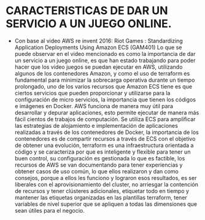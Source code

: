 
# CARACTERISTICAS DE DAR UN SERVICIO A UN JUEGO ONLINE.
 - Con base al video AWS re invent 2016: Riot Games : Standardizing Application Deployments  Using Amazon ECS (GAM401) Lo que se puede observar en el video mencionado es como la importancia de dar un servicio a un juego online, es que han estado trabajando para poder hacer que los video juegos se puedan ejecutar en AWS, utilizando  algunos de los contenedores Amazon, y como el uso de terraform es fundamental para minimizar la sobrecarga operativa durante un tiempo prolongado, uno de los varios recursos que Amazon ECS tiene es que ciertos servicios que pueden proporcionar y utilizarse para la configuración de micro servicios, la importancia que tienen los códigos e imágenes en Docker. AWS funciona de manera muy útil para desarrollar y depurar aplicaciones, esto permite ejecutar de manera más fácil cientos de trabajos de computación. Se utiliza ECS para amplificar las estrategias de alojamiento e implementación de aplicaciones realizadas a través de los contenedores de Docker, la importancia de los contenedores es de compartir recursos a través de ECS con el objetivo de obtener una evolución, terraform es una infraestructura orientada a código y se caracteriza por que es inteligente y flexible para tener un buen control, su configuración es gestionada lo que es factible, los recursos de AWS se van documentando para tener experiencias y obtener casos de uso común, lo que ellos realizaron y dan como consejos, porque a ellos les funciono y lograron esos resultados, es ser liberales con el aprovisionamiento del cluster, no arriesgar la contención de recursos y tener clústeres adicionales, etiquetar todo en tiempo y mantener las etiquetas organizadas en las plantillas terraform, tener variables de nivel superior que se apliquen a todas las dimensiones que sean útiles para el negocio.

  
